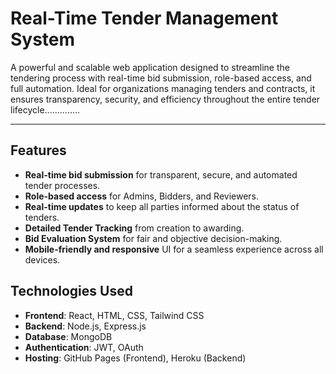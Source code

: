 # Real-Time Tender Management System
A powerful and scalable web application designed to streamline the tendering process with real-time bid submission, role-based access, and full automation. Ideal for organizations managing tenders and contracts, it ensures transparency, security, and efficiency throughout the entire tender lifecycle..............

---

## Features

- **Real-time bid submission** for transparent, secure, and automated tender processes.
- **Role-based access** for Admins, Bidders, and Reviewers.
- **Real-time updates** to keep all parties informed about the status of tenders.
- **Detailed Tender Tracking** from creation to awarding.
- **Bid Evaluation System** for fair and objective decision-making.
- **Mobile-friendly and responsive** UI for a seamless experience across all devices.



## Technologies Used

- **Frontend**: React, HTML, CSS, Tailwind CSS
- **Backend**: Node.js, Express.js
- **Database**: MongoDB
- **Authentication**: JWT, OAuth
- **Hosting**: GitHub Pages (Frontend), Heroku (Backend)


